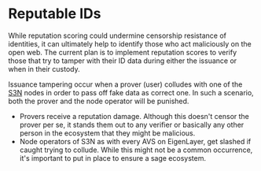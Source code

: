 # Reputable IDs

While reputation scoring could undermine censorship resistance of identities, it can ultimately help to identify those who act maliciously on the open web. The current plan is to implement reputation scores to verify those that try to tamper with their ID data during either the issuance or when in their custody.

Issuance tampering occur when a prover (user) colludes with one of the [S3N](../../developers/s3n.md) nodes in order to pass off fake data as correct one. In such a scenario, both the prover and the node operator will be punished.

* Provers receive a reputation damage. Although this doesn't censor the prover per se, it stands them out to any verifier or basically any other person in the ecosystem that they might be malicious.
* Node operators of S3N as with every AVS on EigenLayer, get slashed if caught trying to collude. While this might not be a common occurrence, it's important to put in place to ensure a sage ecosystem.
